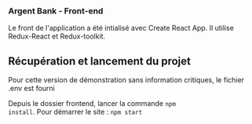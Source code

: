 ### Argent Bank - Front-end

Le front de l'application a été intialisé avec Create React App.
Il utilise Redux-React et Redux-toolkit.

<h2> Récupération et lancement du projet </h2>

Pour cette version de démonstration sans information critiques, le fichier .env est fourni

Depuis le dossier frontend, lancer la commande <code>npm install</code>.
Pour démarrer le site : <code>npm start</code>